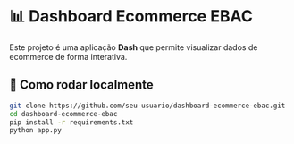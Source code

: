 # 📊 Dashboard Ecommerce EBAC

Este projeto é uma aplicação **Dash** que permite visualizar dados de ecommerce de forma interativa.

## 🚀 Como rodar localmente

```bash
git clone https://github.com/seu-usuario/dashboard-ecommerce-ebac.git
cd dashboard-ecommerce-ebac
pip install -r requirements.txt
python app.py
```
